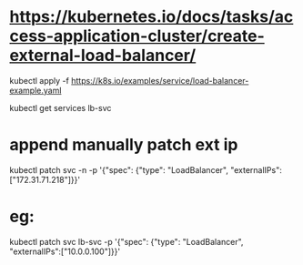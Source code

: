 # https://kubernetes.io/docs/tasks/access-application-cluster/create-external-load-balancer/
kubectl apply -f https://k8s.io/examples/service/load-balancer-example.yaml


kubectl get services lb-svc


# append manually patch ext ip
kubectl patch svc <svc-name> -n <namespace> -p '{"spec": {"type": "LoadBalancer", "externalIPs":["172.31.71.218"]}}'
# eg:
kubectl patch svc lb-svc -p '{"spec": {"type": "LoadBalancer", "externalIPs":["10.0.0.100"]}}'

